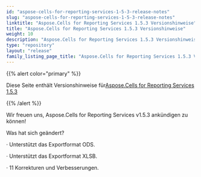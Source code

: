 ```yaml
---
id: "aspose-cells-for-reporting-services-1-5-3-release-notes"
slug: "aspose-cells-for-reporting-services-1-5-3-release-notes"
linktitle: "Aspose.Cells for Reporting Services 1.5.3 Versionshinweise"
title: "Aspose.Cells for Reporting Services 1.5.3 Versionshinweise"
weight: 10
description: "Aspose.Cells for Reporting Services 1.5.3 Versionshinweise – the latest updates and fixes."
type: "repository"
layout: "release"
family_listing_page_title: "Aspose.Cells for Reporting Services 1.5.3 Versionshinweise"
---
```

{{% alert color="primary" %}} 

 Diese Seite enthält Versionshinweise für[Aspose.Cells for Reporting Services 1.5.3](https://releases.aspose.com/cells/reportingservices/new-releases/aspose.cells-for-reporting-services-1.5.3/)

{{% /alert %}} 

 Wir freuen uns, Aspose.Cells for Reporting Services v1.5.3 ankündigen zu können!

 Was hat sich geändert?



 · Unterstützt das Exportformat ODS.

 · Unterstützt das Exportformat XLSB.

 · 11 Korrekturen und Verbesserungen.
